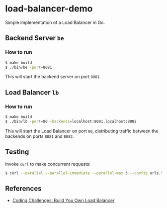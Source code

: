 # load-balancer-demo

Simple implementation of a Load Balancer in Go.

## Backend Server `be`

### How to run

```sh
$ make build
$ ./bin/be -port=8081
```

This will start the backend server on port `8081`.

## Load Balancer `lb`

### How to run

```sh
$ make build
$ ./bin/lb -port=80 -backends=localhost:8081,localhost:8082
```

This will start the Load Balancer on port `80`, distributing traffic between the backends on ports `8081` and `8082`.

## Testing

Invoke `curl` to make concurrent requests:

```sh
$ curl --parallel --parallel-immediate --parallel-max 3 --config urls.txt
```

## References

- [Coding Challenges: Build You Own Load Balancer](https://codingchallenges.fyi/challenges/challenge-load-balancer)
